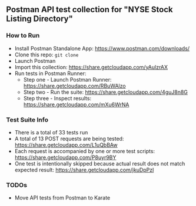 ## Postman API test collection for "NYSE Stock Listing Directory"

### How to Run
- Install Postman Standalone App: https://www.postman.com/downloads/
- Clone this repo: ```git clone```
- Launch Postman
- Import this collection: https://share.getcloudapp.com/yAulzrAX
- Run tests in Postman Runner: 
  - Step one - Launch Postman Runner: https://share.getcloudapp.com/RBuWAlzo
  - Step two - Run the suite: https://share.getcloudapp.com/4guJ8n8G
  - Step three - Inspect results: https://share.getcloudapp.com/mXu6WrNA
  
### Test Suite Info
- There is a total of 33 tests run
- A total of 13 POST requests are being tested: https://share.getcloudapp.com/L1uQbBAw
- Each request is accompanied by one or more test scripts: https://share.getcloudapp.com/P8uyr9BY
- One test is intentionally skipped because actual result does not match expected result: https://share.getcloudapp.com/jkuDpPzl

### TODOs
- Move API tests from Postman to Karate



